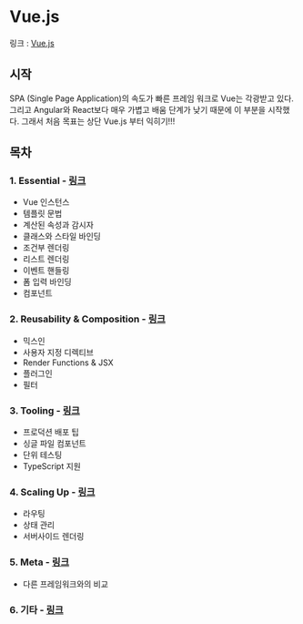 # Vue.js
링크 : [Vue.js](https://kr.vuejs.org/v2/guide/index.html)
## 시작
SPA (Single Page Application)의 속도가 빠른 프레임 워크로 Vue는 각광받고 있다.
그리고 Angular와 React보다 매우 가볍고 배움 단계가 낮기 때문에 이 부분을 시작했다.
그래서 처음 목표는 상단 Vue.js 부터 익히기!!!

## 목차
### 1. Essential - [링크](https://github.com/leeseungje/Vue/tree/master/Essential)
- Vue 인스턴스
- 템플릿 문법
- 계산된 속성과 감시자
- 클래스와 스타일 바인딩
- 조건부 렌더링
- 리스트 렌더링
- 이벤트 핸들링
- 폼 입력 바인딩
- 컴포넌트

### 2. Reusability & Composition - [링크](https://github.com/leeseungje/Vue/tree/master/Reusability_Composition)
- 믹스인
- 사용자 지정 디렉티브
- Render Functions & JSX
- 플러그인
- 필터

### 3. Tooling - [링크](https://github.com/leeseungje/Vue/tree/master/Tooling)
- 프로덕션 배포 팁
- 싱글 파일 컴포넌트
- 단위 테스팅
- TypeScript 지원

### 4. Scaling Up - [링크](https://github.com/leeseungje/Vue/tree/master/Scaling_Up)
- 라우팅
- 상태 관리
- 서버사이드 렌더링 

### 5. Meta - [링크](https://github.com/leeseungje/Vue/tree/master/Meta)
- 다른 프레임워크와의 비교

### 6. 기타 - [링크]()
